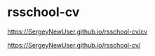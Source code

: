 # rsschool-cv

https://SergeyNewUser.github.io/rsschool-cv/cv

https://SergeyNewUser.github.io/rsschool-cv/